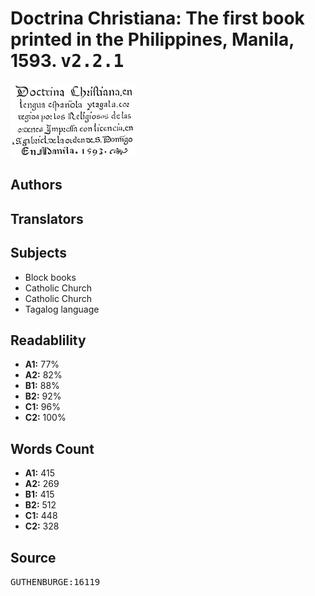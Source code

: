 # Doctrina Christiana: The first book printed in the Philippines, Manila, 1593. <kbd>v2.2.1</kbd>

![](./cover.medium.jpg "")

## Authors



## Translators



## Subjects


 - Block books
 - Catholic Church
 - Catholic Church
 - Tagalog language

## Readablility


 - **A1:** 77%
 - **A2:** 82%
 - **B1:** 88%
 - **B2:** 92%
 - **C1:** 96%
 - **C2:** 100%

## Words Count


 - **A1:** 415
 - **A2:** 269
 - **B1:** 415
 - **B2:** 512
 - **C1:** 448
 - **C2:** 328

## Source


<kbd>GUTHENBURGE:16119</kbd>
